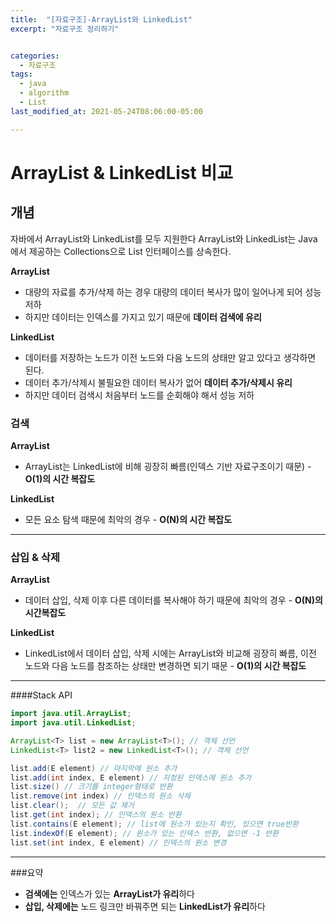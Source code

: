 ```yaml
---
title:  "[자료구조]-ArrayList와 LinkedList"
excerpt: "자료구조 정리하기"


categories:
  - 자료구조
tags:
  - java
  - algorithm
  - List
last_modified_at: 2021-05-24T08:06:00-05:00

---
```


# ArrayList & LinkedList 비교

## 개념

자바에서 ArrayList와 LinkedList를 모두 지원한다
ArrayList와 LinkedList는 Java에서 제공하는 Collections으로 List 인터페이스를 상속한다.

**ArrayList**

- 대량의 자료를 추가/삭제 하는 경우 대량의 데이터 복사가 많이 일어나게 되어 성능 저하
- 하지만 데이터는 인덱스를 가지고 있기 때문에 **데이터 검색에 유리**

**LinkedList**

- 데이터를 저장하는 노드가 이전 노드와 다음 노드의 상태만 알고 있다고 생각하면 된다.
- 데이터 추가/삭제시 불필요한 데이터 복사가 없어 **데이터 추가/삭제시 유리**
- 하지만 데이터 검색시 처음부터 노드를 순회해야 해서 성능 저하

### 검색

**ArrayList**

- ArrayList는 LinkedList에 비해 굉장히 빠름(인덱스 기반 자료구조이기 때문) - **O(1)의 시간 복잡도**

**LinkedList**

- 모든 요소 탐색 때문에 최악의 경우 - **O(N)의 시간 복잡도**

---
### 삽입 & 삭제

**ArrayList**

- 데이터 삽입, 삭제 이후 다른 데이터를 복사해야 하기 때문에 최악의 경우 - **O(N)의 시간복잡도**

**LinkedList**

- LinkedList에서 데이터 삽입, 삭제 시에는 ArrayList와 비교해 굉장히 빠름, 이전 노드와 다음 노드를 참조하는 상태만 변경하면 되기 때문 - **O(1)의 시간 복잡도**

---




####Stack API
```java
import java.util.ArrayList;
import java.util.LinkedList;

ArrayList<T> list = new ArrayList<T>(); // 객체 선언
LinkedList<T> list2 = new LinkedList<T>(); // 객체 선언

list.add(E element) // 마지막에 원소 추가
list.add(int index, E element) // 지정된 인덱스에 원소 추가
list.size() // 크기를 integer형태로 반환
list.remove(int index) // 인덱스의 원소 삭제
list.clear();  // 모든 값 제거
list.get(int index); // 인덱스의 원소 반환
list.contains(E element); // list에 원소가 있는지 확인, 있으면 true반환
list.indexOf(E element); // 원소가 있는 인덱스 반환, 없으면 -1 반환
list.set(int index, E element) // 인덱스의 원소 변경
```

---

###요약

- **검색에는** 인덱스가 있는 **ArrayList가 유리**하다
- **삽입, 삭제에는** 노드 링크만 바꿔주면 되는 **LinkedList가 유리**하다

